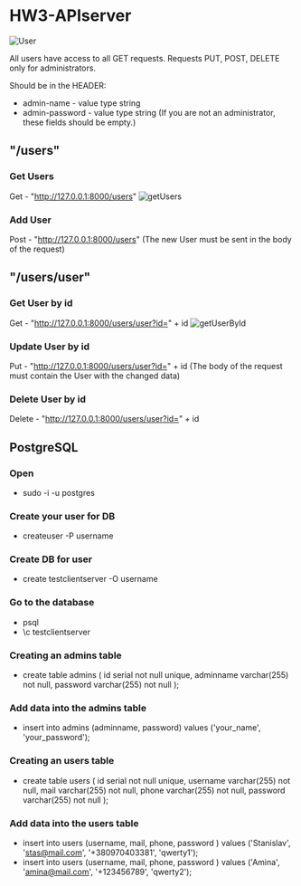 # HW3-APIserver

![User](https://github.com/Stas-sH/HW3-APIserver/assets/64601990/dd275a58-1171-44e8-bf97-b0974f5aa156)

All users have access to all GET requests.
Requests PUT, POST, DELETE only for administrators.

Should be in the HEADER: 
* admin-name - value type string
* admin-password - value type string
(If you are not an administrator, these fields should be empty.)


## "/users"
### Get Users
  Get - "http://127.0.0.1:8000/users"
  ![getUsers](https://github.com/Stas-sH/HW3-APIserver/assets/64601990/4e345117-da32-4eac-88bb-56c9076cde3b)

### Add User
  Post - "http://127.0.0.1:8000/users"
  (The new User must be sent in the body of the request)



## "/users/user"
### Get User by id
  Get - "http://127.0.0.1:8000/users/user?id=" + id
  ![getUserById](https://github.com/Stas-sH/HW3-APIserver/assets/64601990/b55040b3-6e49-4234-b57f-4b7c4a7a9c5c)
  
### Update User by id
  Put - "http://127.0.0.1:8000/users/user?id=" + id
  (The body of the request must contain the User with the changed data)

### Delete User by id
  Delete - "http://127.0.0.1:8000/users/user?id=" + id

## PostgreSQL
### Open
* sudo -i -u postgres
### Create your user for DB
* createuser -P username
### Create DB for user
* create testclientserver -O username
### Go to the database
* psql
* \c testclientserver
### Сreating an admins table
* create table admins ( id serial not null unique, adminname varchar(255) not null, password varchar(255) not null );
### Add data into the admins table
* insert into admins (adminname, password) values ('your_name', 'your_password');
### Сreating an users table
* create table users ( id serial not null unique, username varchar(255) not null, mail varchar(255) not null, phone varchar(255) not null, password varchar(255) not null );
### Add data into the users table
* insert into users (username, mail, phone, password ) values ('Stanislav', 'stas@mail.com', '+380970403381', 'qwerty1');
* insert into users (username, mail, phone, password ) values ('Amina', 'amina@mail.com', '+123456789', 'qwerty2');
